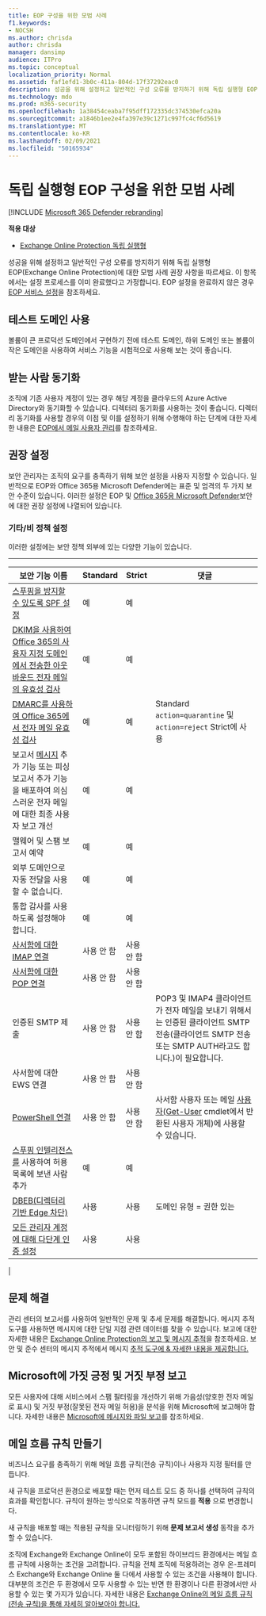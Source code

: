 ```yaml
---
title: EOP 구성을 위한 모범 사례
f1.keywords:
- NOCSH
ms.author: chrisda
author: chrisda
manager: dansimp
audience: ITPro
ms.topic: conceptual
localization_priority: Normal
ms.assetid: faf1efd1-3b0c-411a-804d-17f37292eac0
description: 성공을 위해 설정하고 일반적인 구성 오류를 방지하기 위해 독립 실행형 EOP(Exchange Online Protection)에 대한 모범 사례 권장 사항을 따르세요.
ms.technology: mdo
ms.prod: m365-security
ms.openlocfilehash: 1a38454ceaba7f95dff172335dc374530efca20a
ms.sourcegitcommit: a1846b1ee2e4fa397e39c1271c997fc4cf6d5619
ms.translationtype: MT
ms.contentlocale: ko-KR
ms.lasthandoff: 02/09/2021
ms.locfileid: "50165934"
---
```

# <a name="best-practices-for-configuring-standalone-eop"></a>독립 실행형 EOP 구성을 위한 모범 사례

[!INCLUDE [Microsoft 365 Defender rebranding](../includes/microsoft-defender-for-office.md)]

**적용 대상**
-  [Exchange Online Protection 독립 실행형](https://go.microsoft.com/fwlink/?linkid=2148611)

성공을 위해 설정하고 일반적인 구성 오류를 방지하기 위해 독립 실행형 EOP(Exchange Online Protection)에 대한 모범 사례 권장 사항을 따르세요. 이 항목에서는 설정 프로세스를 이미 완료했다고 가정합니다. EOP 설정을 완료하지 않은 경우 [EOP 서비스 설정](set-up-your-eop-service.md)을 참조하세요.

## <a name="use-a-test-domain"></a>테스트 도메인 사용

볼륨이 큰 프로덕션 도메인에서 구현하기 전에 테스트 도메인, 하위 도메인 또는 볼륨이 작은 도메인을 사용하여 서비스 기능을 시험적으로 사용해 보는 것이 좋습니다.

## <a name="synchronize-recipients"></a>받는 사람 동기화

조직에 기존 사용자 계정이 있는 경우 해당 계정을 클라우드의 Azure Active Directory와 동기화할 수 있습니다. 디렉터리 동기화를 사용하는 것이 좋습니다. 디렉터리 동기화를 사용할 경우의 이점 및 이를 설정하기 위해 수행해야 하는 단계에 대한 자세한 내용은 [EOP에서 메일 사용자 관리](manage-mail-users-in-eop.md)를 참조하세요.

## <a name="recommended-settings"></a>권장 설정

보안 관리자는 조직의 요구를 충족하기 위해 보안 설정을 사용자 지정할 수 있습니다. 일반적으로 EOP와 Office 365용 Microsoft Defender에는 표준 및 엄격의 두 가지 보안 수준이 있습니다. 이러한 설정은 EOP 및 [Office 365용 Microsoft Defender](recommended-settings-for-eop-and-office365-atp.md)보안에 대한 권장 설정에 나열되어 있습니다.

### <a name="miscellaneousnon-policy-settings"></a>기타/비 정책 설정

이러한 설정에는 보안 정책 외부에 있는 다양한 기능이 있습니다.

****

|보안 기능 이름|Standard|Strict|댓글|
|---|---|---|---|
|[스푸핑을 방지할 수 있도록 SPF 설정](set-up-spf-in-office-365-to-help-prevent-spoofing.md)|예|예||
|[DKIM을 사용하여 Office 365의 사용자 지정 도메인에서 전송한 아웃바운드 전자 메일의 유효성 검사](use-dkim-to-validate-outbound-email.md)|예|예||
|[DMARC를 사용하여 Office 365에서 전자 메일 유효성 검사](use-dmarc-to-validate-email.md)|예|예|Standard `action=quarantine` 및 `action=reject` Strict에 사용|
|보고서 [메시지](enable-the-report-message-add-in.md) 추가 기능 또는 [](enable-the-report-phish-add-in.md) 피싱 보고서 추가 기능을 배포하여 의심스러운 전자 메일에 대한 최종 사용자 보고 개선|예|예||
|맬웨어 및 스팸 보고서 예약|예|예||
|외부 도메인으로 자동 전달을 사용할 수 없습니다.|예|예||
|통합 감사를 사용하도록 설정해야 합니다.|예|예||
|[사서함에 대한 IMAP 연결](https://docs.microsoft.com/Exchange/clients-and-mobile-in-exchange-online/pop3-and-imap4/enable-or-disable-pop3-or-imap4-access)|사용 안 함|사용 안 함||
|[사서함에 대한 POP 연결](https://docs.microsoft.com/Exchange/clients-and-mobile-in-exchange-online/pop3-and-imap4/enable-or-disable-pop3-or-imap4-access)|사용 안 함|사용 안 함||
|인증된 SMTP 제출|사용 안 함|사용 안 함|POP3 및 IMAP4 클라이언트가 전자 메일을 보내기 위해서는 인증된 클라이언트 SMTP 전송(클라이언트 SMTP 전송 또는 SMTP AUTH라고도 합니다.)이 필요합니다.|
|사서함에 대한 EWS 연결|사용 안 함|사용 안 함||
|[PowerShell 연결](https://docs.microsoft.com/powershell/exchange/disable-access-to-exchange-online-powershell)|사용 안 함|사용 안 함|사서함 사용자 또는 메일 [사용자(Get-User](https://docs.microsoft.com/powershell/module/exchange/get-user) cmdlet에서 반환된 사용자 개체)에 사용할 수 있습니다.|
|[스푸핑 인텔리전스를](learn-about-spoof-intelligence.md) 사용하여 허용 목록에 보낸 사람 추가|예|예||
|[DBEB(디렉터리 기반 Edge 차단)](https://docs.microsoft.com/Exchange/mail-flow-best-practices/use-directory-based-edge-blocking)|사용|사용|도메인 유형 = 권한 있는|
|[모든 관리자 계정에 대해 다단계 인증 설정](https://docs.microsoft.com/microsoft-365/admin/security-and-compliance/set-up-multi-factor-authentication)|사용|사용||
|

## <a name="troubleshooting"></a>문제 해결

관리 센터의 보고서를 사용하여 일반적인 문제 및 추세 문제를 해결합니다. 메시지 추적 도구를 사용하면 메시지에 대한 단일 지점 관련 데이터를 찾을 수 있습니다. 보고에 대한 자세한 내용은 [Exchange Online Protection의 보고 및 메시지 추적](reporting-and-message-trace-in-exchange-online-protection.md)을 참조하세요. 보안 및 준수 센터의 메시지 추적에서 메시지 [추적 도구에 & 자세한 내용을 제공합니다.](message-trace-scc.md)

## <a name="report-false-positives-and-false-negatives-to-microsoft"></a>Microsoft에 가짓 긍정 및 거짓 부정 보고

모든 사용자에 대해 서비스에서 스팸 필터링을 개선하기 위해 가음성(양호한 전자 메일로 표시) 및 거짓 부정(잘못된 전자 메일 허용)을 분석을 위해 Microsoft에 보고해야 합니다. 자세한 내용은 [Microsoft에 메시지와 파일 보고](report-junk-email-messages-to-microsoft.md)를 참조하세요.

## <a name="create-mail-flow-rules"></a>메일 흐름 규칙 만들기

비즈니스 요구를 충족하기 위해 메일 흐름 규칙(전송 규칙)이나 사용자 지정 필터를 만듭니다.

새 규칙을 프로덕션 환경으로 배포할 때는 먼저 테스트 모드 중 하나를 선택하여 규칙의 효과를 확인합니다. 규칙이 원하는 방식으로 작동하면 규칙 모드를 **적용** 으로 변경합니다.

새 규칙을 배포할 때는 적용된 규칙을 모니터링하기 위해 **문제 보고서 생성** 동작을 추가할 수 있습니다.

조직에 Exchange와 Exchange Online이 모두 포함된 하이브리드 환경에서는 메일 흐름 규칙에 사용하는 조건을 고려합니다. 규칙을 전체 조직에 적용하려는 경우 온-프레미스 Exchange와 Exchange Online 둘 다에서 사용할 수 있는 조건을 사용해야 합니다. 대부분의 조건은 두 환경에서 모두 사용할 수 있는 반면 한 환경이나 다른 환경에서만 사용할 수 있는 몇 가지가 있습니다. 자세한 내용은 [Exchange Online의 메일 흐름 규칙(전송 규칙)을 통해 자세히 알아보아야 합니다.](https://docs.microsoft.com/exchange/security-and-compliance/mail-flow-rules/mail-flow-rules)
